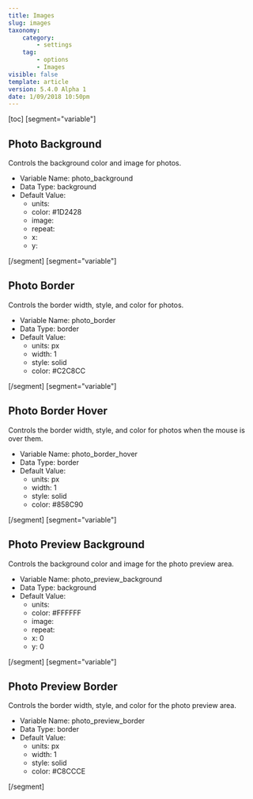 ```yaml
---
title: Images
slug: images
taxonomy:
    category:
        - settings
    tag:
        - options
        - Images
visible: false
template: article
version: 5.4.0 Alpha 1
date: 1/09/2018 10:50pm
---
```


[toc]
[segment="variable"]

## Photo Background
Controls the background color and image for photos.



- Variable Name: photo_background
- Data Type: background
- Default Value: 
	- units: 
	- color: #1D2428
	- image: 
	- repeat: 
	- x: 
	- y: 


[/segment]
[segment="variable"]

## Photo Border
Controls the border width, style, and color for photos.



- Variable Name: photo_border
- Data Type: border
- Default Value: 
	- units: px
	- width: 1
	- style: solid
	- color: #C2C8CC


[/segment]
[segment="variable"]

## Photo Border Hover
Controls the border width, style, and color for photos when the mouse is over them.



- Variable Name: photo_border_hover
- Data Type: border
- Default Value: 
	- units: px
	- width: 1
	- style: solid
	- color: #858C90


[/segment]
[segment="variable"]

## Photo Preview Background
Controls the background color and image for the photo preview area.



- Variable Name: photo_preview_background
- Data Type: background
- Default Value: 
	- units: 
	- color: #FFFFFF
	- image: 
	- repeat: 
	- x: 0
	- y: 0


[/segment]
[segment="variable"]

## Photo Preview Border
Controls the border width, style, and color for the photo preview area.



- Variable Name: photo_preview_border
- Data Type: border
- Default Value: 
	- units: px
	- width: 1
	- style: solid
	- color: #C8CCCE


[/segment]
